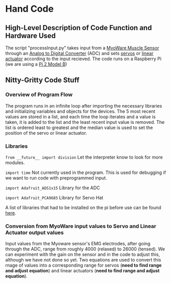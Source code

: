 # Hand Code

## High-Level Description of Code Function and Hardware Used

The script "processInput.py" takes input from a [MyoWare Muscle Sensor](https://www.adafruit.com/product/2699) through an [Analog to Digital Converter](https://www.adafruit.com/product/1085) (ADC) and sets [servos](https://www.sparkfun.com/products/9065) or [linear actuator](https://www.actuonix.com/PQ12-Micro-Linear-Actuators-s/1825.htm) according to the input recieved. The code runs on a Raspberry Pi (we are using a [Pi 2 Model B](https://www.raspberrypi.org/products/raspberry-pi-2-model-b/))

## Nitty-Gritty Code Stuff

### Overview of Program Flow

The program runs in an infinite loop after importing the necessary libraries and initializing variables and objects for the devices. The 5 most recent values are stored in a list, and each time the loop iterates and a value is taken, it is added to the list and the least recent input value is removed. The list is ordered least to greatest and the median value is used to set the position of the servo or linear actuator. 

### Libraries
`from __future__ import division`
Let the interpreter know to look for more modules.

`import time`
Not currently used in the program. This is used for debugging if we want to run code with preprogrammed input.

`import Adafruit_ADS1x15`
Library for the ADC

`import Adafruit_PCA9685`
Library for Servo Hat

A list of libraries that had to be installed on the pi before use can be found [here](https://docs.google.com/document/d/1wVpSVv_SawRpC-WruQutOTwtWMYNuBGmzVt4C7Bn6ZA/edit?usp=sharing).

### Conversion from MyoWare input values to Servo and Linear Actuator output values

Input values from the Myoware sensor's EMG electrodes, after going through the ADC, range from roughly 4000 (relaxed) to 26000 (tensed). We can experiment with the gain on the sensor and in the code to adjust this, although we have not done so yet. Two equations are used to convert this rnage of values into a corresponding range for servos (**need to find range and adjust equation**) and linear actuators (**need to find range and adjust equation**).
